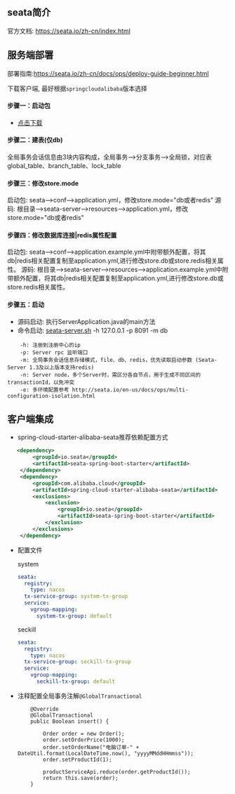 ## seata简介

官方文档: https://seata.io/zh-cn/index.html

## 服务端部署

部署指南:https://seata.io/zh-cn/docs/ops/deploy-guide-beginner.html

下载客户端, 最好根据`springcloudalibaba`版本选择

#### 步骤一：启动包

- [点击下载](https://github.com/seata/seata/releases)

#### 步骤二：建表(仅db)

全局事务会话信息由3块内容构成，全局事务-->分支事务-->全局锁，对应表global_table、branch_table、lock_table

#### 步骤三：修改store.mode

启动包: seata-->conf-->application.yml，修改store.mode="db或者redis"
源码: 根目录-->seata-server-->resources-->application.yml，修改store.mode="db或者redis"

#### 步骤四：修改数据库连接|redis属性配置

启动包: seata-->conf-->application.example.yml中附带额外配置，将其db|redis相关配置复制至application.yml,进行修改store.db或store.redis相关属性。
源码: 根目录-->seata-server-->resources-->application.example.yml中附带额外配置，将其db|redis相关配置复制至application.yml,进行修改store.db或store.redis相关属性。

#### 步骤五：启动

- 源码启动: 执行ServerApplication.java的main方法
- 命令启动: [seata-server.sh](http://seata-server.sh/) -h 127.0.0.1 -p 8091 -m db

```
    -h: 注册到注册中心的ip
    -p: Server rpc 监听端口
    -m: 全局事务会话信息存储模式，file、db、redis，优先读取启动参数 (Seata-Server 1.3及以上版本支持redis)
    -n: Server node，多个Server时，需区分各自节点，用于生成不同区间的transactionId，以免冲突
    -e: 多环境配置参考 http://seata.io/en-us/docs/ops/multi-configuration-isolation.html
```

## 客户端集成

- spring-cloud-starter-alibaba-seata推荐依赖配置方式

```xml
   <dependency>
        <groupId>io.seata</groupId>
        <artifactId>seata-spring-boot-starter</artifactId>
    </dependency>
    <dependency>
        <groupId>com.alibaba.cloud</groupId>
        <artifactId>spring-cloud-starter-alibaba-seata</artifactId>
        <exclusions>
            <exclusion>
                <groupId>io.seata</groupId>
                <artifactId>seata-spring-boot-starter</artifactId>
            </exclusion>
        </exclusions>
    </dependency>
```

- 配置文件

  system

  ```yaml
  seata:
    registry:
      type: nacos
    tx-service-group: system-tx-group
    service:
      vgroup-mapping:
        system-tx-group: default
  ```

  seckill

  ```yaml
  seata:
    registry:
      type: nacos
    tx-service-group: seckill-tx-group
    service:
      vgroup-mapping:
        seckill-tx-group: default
  ```

- 注释配置全局事务注解`@GlobalTransactional`

  ```
      @Override
      @GlobalTransactional
      public Boolean insert() {
  
          Order order = new Order();
          order.setOrderPrice(1000);
          order.setOrderName("电脑订单-" + DateUtil.format(LocalDateTime.now(), "yyyyMMddHHmmss"));
          order.setProductId(1);
  
          productServiceApi.reduce(order.getProductId());
          return this.save(order);
      }
  ```
  
  
